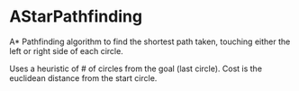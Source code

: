 # AStarPathfinding
A* Pathfinding algorithm to find the shortest path taken, touching either the left or right side of each circle.

Uses a heuristic of # of circles from the goal (last circle). Cost is the euclidean distance from the start circle.

